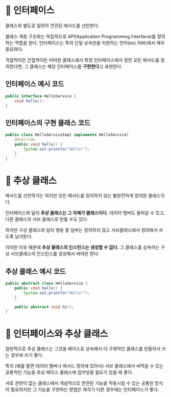 # :dizzy: 인터페이스

클래스와 별도로 일련의 연관된 메서드를 선언한다.

클래스 계층 구조와는 독립적으로 API(Application Programming Interface)를 정의하는 역할을 한다. 인터페이스는 특히 단일 상속만을 지원하는 언어(ex) 자바)에서 매우 중요하다. 

직접적이든 간접적이든 어떠한 클래스에서 특정 인터페이스에서 정한 모든 메서드를 정의한다면, 그 클래스는 해당 인터페이스를 **구현한다**고 표현한다.

## 인터페이스 예시 코드
```java
public interface HelloService {
    void hello();
}
```

## 인터페이스의 구현 클래스 코드
```java
public class HelloServiceImpl implements HelloService{
    @Override
    public void hello() {
        System.out.println("Hello!");
    }
}
```

# :dizzy: 추상 클래스

메서드를 선언하기는 하지만 모든 메서드를 정의하지 않는 불완전하게 정의된 클래스이다.

인터페이스와 달리 **추상 클래스는 그 자체가 클래스이다.** 데이터 멤버도 들어갈 수 있고, 다른 클래스의 서브 클래스로 만들 수도 있다.

하지만 구상 클래스와 달리 행동 중 일부는 정의하지 않고 서브클래스에서 정의해서 쓰도록 남겨둔다.

이러한 이유 때문에 **추상 클래스의 인스턴스는 생성할 수 없다.** 그 클래스를 상속하는 구상 서브클래스의 인스턴스를 생성해서 써야만 한다.

## 추상 클래스 예시 코드

```java
public abstract class HelloService {
    public void hello() {
        System.out.println("Hello!");
    }

    public abstract void hi();
}

```


# :dizzy: 인터페이스와 추상 클래스

일반적으로 추상 클래스는 그것을 베이스로 상속해서 더 구체적인 클래스를 만들어서 쓰는 경우에 쓰기 좋다.

특히 (예를 들면 데이터 멤버나 메서드 정의에 있어서) 서브 클래스에서 써먹을 수 있는 공통적인 기능을 추상 베이스 클래스에 집어넣을 필요가 있을 때 좋다.

서로 관련이 없는 클래스에서 개념적으로 연관된 기능을 작동시킬 수 있는 공통된 방식이 필요하지만 그 기능을 구현하는 방법은 제각기 다른 경우에는 인터페이스가 좋다.

